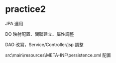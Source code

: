 # practice2

JPA 運用

DO 映射配置、關聯建立、屬性調整

DAO 改寫，Service/Controller/jsp 調整

src\main\resources\META-INF\persistence.xml 配置
